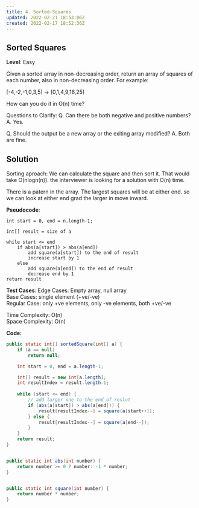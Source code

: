 ```yaml
---
title: 4. Sorted-Squares
updated: 2022-02-21 18:53:06Z
created: 2022-02-17 18:52:36Z
---
```


## Sorted Squares 

**Level**: Easy 

Given a sorted array in non-decreasing order, return an array of squares of each number, also
in non-decreasing order. For example:  

[-4,-2,-1,0,3,5] -> [0,1,4,9,16,25]  

How can you do it in O(n) time?  

Questions to Clarify:
Q. Can there be both negative and positive numbers?
A. Yes.

Q. Should the output  be a new array or the exiting array modified?
A. Both are fine.


## Solution
Sorting aproach: We can calculate the square and then sort it. That would take O(nlogn(n)). the interviewer is looking for a solution with O(n) time.

There is a patern in the array. The largest squares will be at either end. so we can look at either end grad the larger in move inward.

**Pseudocode**:
```
int start = 0, end = n.length-1;

int[] result = size of a

while start <= end
    if abs(a[start]) > abs(a[end])
        add square(a[start]) to the end of result
        increase start by 1
    else
        add square(a[end]) to the end of result
        decrease end by 1
return result
```
**Test Cases**:
Edge Cases: Empty array, null array  
Base Cases: single element (+ve/-ve)  
Regular Case: only +ve elements, only -ve elements, both +ve/-ve  

Time Complexity: O(n)  
Space Complexity: O(n)  

**Code:**
```java
public static int[] sortedSquare(int[] a) {
    if (a == null)
        return null;

    int start = 0, end = a.length-1;

    int[] result = new int[a.length];
    int resultIndex = result.length-1;
    
    while (start <= end) {
        // add larger one to the end of reslut
        if (abs(a[start]) > abs(a[end])) {
            result[resultIndex--] = square(a[start++]);
        } else {
            result[resultIndex--] = square(a[end--]);
        }
    }
    return result;
}


public static int abs(int number) {
    return number >= 0 ? number: -1 * number;
}


public static int square(int number) {
    return number * number;
}

```